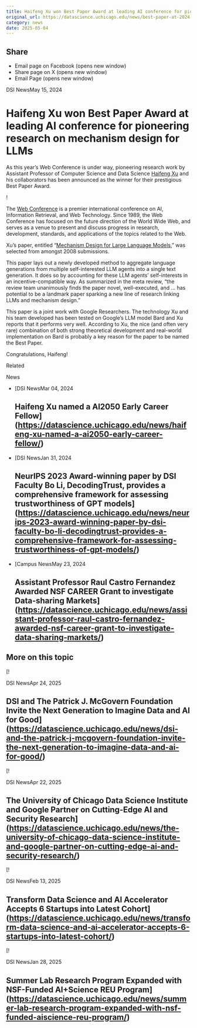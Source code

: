 ```yaml
---
title: Haifeng Xu won Best Paper Award at leading AI conference for pioneering research on mechanism design for LLMs – DSI
original_url: https://datascience.uchicago.edu/news/best-paper-at-2024-web-conference-awarded-to-haifeng-xu
category: news
date: 2025-05-04
---
```


## Share

* Email page on Facebook (opens new window)
* Share page on X (opens new window)
* Email Page (opens new window)

<!-- Table-like structure detected -->

DSI NewsMay 15, 2024

# Haifeng Xu won Best Paper Award at leading AI conference for pioneering research on mechanism design for LLMs

As this year’s Web Conference is under way, pioneering research work by Assistant Professor of Computer Science and Data Science [Haifeng Xu](https://datascience.uchicago.edu/people/haifeng-xu/) and his collaborators has been announced as the winner for their prestigious Best Paper Award.

!

The [Web Conference](https://www2024.thewebconf.org/) is a premier international conference on AI, Information Retrieval, and Web Technology. Since 1989, the Web Conference has focused on the future direction of the World Wide Web, and serves as a venue to present and discuss progress in research, development, standards, and applications of the topics related to the Web.

Xu’s paper, entitled “[Mechanism Design for Large Language Models](https://arxiv.org/pdf/2310.10826),” was selected from amongst 2008 submissions.

This paper lays out a newly developed method to aggregate language generations from multiple self-interested LLM agents into a single text generation. It does so by accounting for these LLM agents’ self-interests in an incentive-compatible way. As summarized in the meta review, “the review team unanimously finds the paper novel, well-executed, and … has potential to be a landmark paper sparking a new line of research linking LLMs and mechanism design.”

This paper is a joint work with Google Researchers. The technology Xu and his team developed has been tested on Google’s LLM model Bard and Xu reports that it performs very well. According to Xu, the nice (and often very rare) combination of both strong theoretical development and real-world implementation on Bard is probably a key reason for the paper to be named the Best Paper.

Congratulations, Haifeng!

Related

News

* [DSI NewsMar 04, 2024

  ## Haifeng Xu named a AI2050 Early Career Fellow](https://datascience.uchicago.edu/news/haifeng-xu-named-a-ai2050-early-career-fellow/)
* [DSI NewsJan 31, 2024

  ## NeurIPS 2023 Award-winning paper by DSI Faculty Bo Li, DecodingTrust, provides a comprehensive framework for assessing trustworthiness of GPT models](https://datascience.uchicago.edu/news/neurips-2023-award-winning-paper-by-dsi-faculty-bo-li-decodingtrust-provides-a-comprehensive-framework-for-assessing-trustworthiness-of-gpt-models/)
* [Campus NewsMay 23, 2024

  ## Assistant Professor Raul Castro Fernandez Awarded NSF CAREER Grant to investigate Data-sharing Markets](https://datascience.uchicago.edu/news/assistant-professor-raul-castro-fernandez-awarded-nsf-career-grant-to-investigate-data-sharing-markets/)

## More on this topic

[!

DSI NewsApr 24, 2025

## DSI and The Patrick J. McGovern Foundation Invite the Next Generation to Imagine Data and AI for Good](https://datascience.uchicago.edu/news/dsi-and-the-patrick-j-mcgovern-foundation-invite-the-next-generation-to-imagine-data-and-ai-for-good/)
[!

DSI NewsApr 22, 2025

## The University of Chicago Data Science Institute and Google Partner on Cutting-Edge AI and Security Research](https://datascience.uchicago.edu/news/the-university-of-chicago-data-science-institute-and-google-partner-on-cutting-edge-ai-and-security-research/)
[!

DSI NewsFeb 13, 2025

## Transform Data Science and AI Accelerator Accepts 6 Startups into Latest Cohort](https://datascience.uchicago.edu/news/transform-data-science-and-ai-accelerator-accepts-6-startups-into-latest-cohort/)
[!

DSI NewsJan 28, 2025

## Summer Lab Research Program Expanded with NSF-Funded AI+Science REU Program](https://datascience.uchicago.edu/news/summer-lab-research-program-expanded-with-nsf-funded-aiscience-reu-program/)
